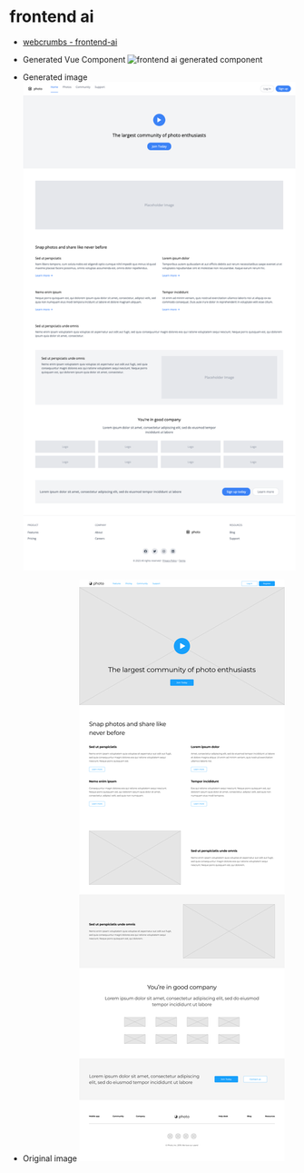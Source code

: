 # frontend ai

- [webcrumbs - frontend-ai](https://app.webcrumbs.ai/frontend-ai)

- Generated Vue Component
![frontend ai generated component](./public/Mar-23-2025%2014-34-57.gif)

- Generated image
![image.png](./public/webcrumbs_thumbnail.png)

- Original image
![image.png](./public/Sample_Wireframe.png)
